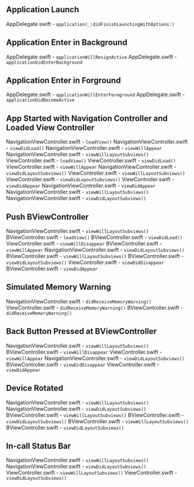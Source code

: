 ## Application Launch

AppDelegate.swift - `application(_:didFinishLaunchingWithOptions:)`

## Application Enter in Background
AppDelegate.swift - `applicationWillResignActive`
AppDelegate.swift - `applicationDidEnterBackground`

## Application Enter in Forground
AppDelegate.swift - `applicationWillEnterForeground`
AppDelegate.swift - `applicationDidBecomeActive`

## App Started with Navigation Controller and Loaded View Controller

NavigationViewController.swift - `loadView()`
NavigationViewController.swift - `viewDidLoad()`
NavigationViewController.swift - `viewWillAppear`
NavigationViewController.swift - `viewWillLayoutSubviews()`
ViewController.swift - `loadView()`
ViewController.swift - `viewDidLoad()`
ViewController.swift - `viewWillAppear`
NavigationViewController.swift - `viewDidLayoutSubviews()`
ViewController.swift - `viewWillLayoutSubviews()`
ViewController.swift - `viewDidLayoutSubviews()`
ViewController.swift - `viewDidAppear`
NavigationViewController.swift - `viewDidAppear`
NavigationViewController.swift - `viewWillLayoutSubviews()`
NavigationViewController.swift - `viewDidLayoutSubviews()`

## Push BViewController

NavigationViewController.swift - `viewWillLayoutSubviews()`
BViewController.swift - `loadView()`
BViewController.swift - `viewDidLoad()`
ViewController.swift - `viewWillDisappear`
BViewController.swift - `viewWillAppear`
NavigationViewController.swift - `viewDidLayoutSubviews()`
BViewController.swift - `viewWillLayoutSubviews()`
BViewController.swift - `viewDidLayoutSubviews()`
ViewController.swift - `viewDidDisappear`
BViewController.swift - `viewDidAppear`

## Simulated Memory Warning

NavigationViewController.swift - `didReceiveMemoryWarning()`
ViewController.swift - `didReceiveMemoryWarning()`
BViewController.swift - `didReceiveMemoryWarning()`

## Back Button Pressed at BViewController

NavigationViewController.swift - `viewWillLayoutSubviews()`
BViewController.swift - `viewWillDisappear`
ViewController.swift - `viewWillAppear`
NavigationViewController.swift - `viewDidLayoutSubviews()`
BViewController.swift - `viewDidDisappear`
ViewController.swift - `viewDidAppear`


## Device Rotated

NavigationViewController.swift - `viewWillLayoutSubviews()`
NavigationViewController.swift - `viewDidLayoutSubviews()`
BViewController.swift - `viewWillLayoutSubviews()`
BViewController.swift - `viewDidLayoutSubviews()`
BViewController.swift - `viewWillLayoutSubviews()`
BViewController.swift - `viewDidLayoutSubviews()`


## In-call Status Bar

NavigationViewController.swift - `viewWillLayoutSubviews()`
NavigationViewController.swift - `viewDidLayoutSubviews()`
ViewController.swift - `viewWillLayoutSubviews()`
ViewController.swift - `viewDidLayoutSubviews()`

